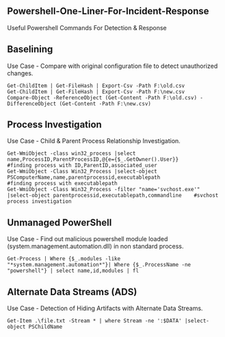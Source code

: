 ## Powershell-One-Liner-For-Incident-Response
Useful Powershell Commands For Detection & Response

## Baselining
Use Case - Compare with original configuration file to detect unauthorized changes.
```
Get-ChildItem | Get-FileHash | Export-Csv -Path F:\old.csv
Get-ChildItem | Get-FileHash | Export-Csv -Path F:\new.csv
Compare-Object -ReferenceObject (Get-Content -Path F:\old.csv) -DifferenceObject (Get-Content -Path F:\new.csv)
```

## Process Investigation
Use Case - Child & Parent Process Relationship Investigation.
```
Get-WmiObject -class win32_process |select name,ProcessID,ParentProcessID,@{e={$_.GetOwner().User}}                          #finding process with ID,ParentID,associated_user
Get-WmiObject -Class Win32_Process |select-object PSComputerName,name,parentprocessid,executablepath                         #finding process with executablepath
Get-WmiObject -Class Win32_Process -filter "name='svchost.exe'" |select-object parentprocessid,executablepath,commandline    #svchost process investigation
```

## Unmanaged PowerShell 
Use Case - Find out malicious powershell module loaded (system.management.automation.dll) in non standard process.
```
Get-Process | Where {$_.modules -like "*system.management.automation*"}| Where {$_.ProcessName -ne "powershell"} | select name,id,modules | fl
```

## Alternate Data Streams (ADS)
Use Case - Detection of Hiding Artifacts with Alternate Data Streams.
```
Get-Item .\file.txt -Stream * | where Stream -ne ':$DATA' |select-object PSChildName
```
